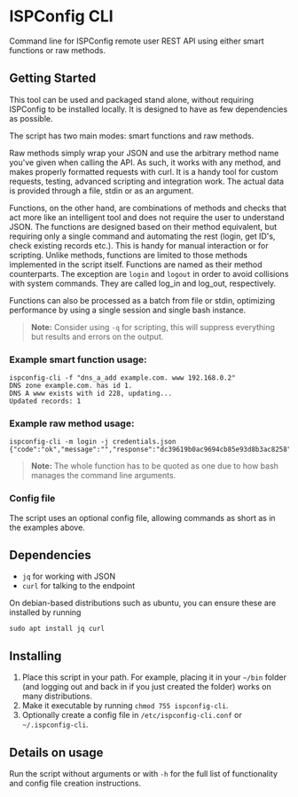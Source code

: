 # ISPConfig CLI
Command line for ISPConfig remote user REST API using either smart functions or raw methods.

## Getting Started
This tool can be used and packaged stand alone, without requiring ISPConfig to be installed locally. It is designed to have as few dependencies as possible.

The script has two main modes: smart functions and raw methods.

Raw methods simply wrap your JSON and use the arbitrary method name you've given when calling the API. As such, it works with any method, and makes properly formatted requests with curl. It is a handy tool for custom requests, testing, advanced scripting and integration work. The actual data is provided through a file, stdin or as an argument.

Functions, on the other hand, are combinations of methods and checks that act more like an intelligent tool and does not require the user to understand JSON. The functions are designed based on their method equivalent, but requiring only a single command and automating the rest (login, get ID's, check existing records etc.). This is handy for manual interaction or for scripting. Unlike methods, functions are limited to those methods implemented in the script itself. Functions are named as their method counterparts. The exception are ```login``` and ```logout``` in order to avoid collisions with system commands. They are called log_in and log_out, respectively.

Functions can also be processed as a batch from file or stdin, optimizing performance by using a single session and single bash instance.

> **Note:**
Consider using ```-q``` for scripting, this will suppress everything but results and errors on the output.

### Example smart function usage:
    ispconfig-cli -f "dns_a_add example.com. www 192.168.0.2"
    DNS zone example.com. has id 1.
    DNS A www exists with id 228, updating...
    Updated records: 1

### Example raw method usage:
    ispconfig-cli -m login -j credentials.json
    {"code":"ok","message":"","response":"dc39619b0ac9694cb85e93d8b3ac8258"}

> **Note:**
The whole function has to be quoted as one due to how bash manages the command line arguments.

### Config file
The script uses an optional config file, allowing commands as short as in the examples above.

## Dependencies
- ```jq``` for working with JSON
- ```curl``` for talking to the endpoint

On debian-based distributions such as ubuntu, you can ensure these are installed by running

    sudo apt install jq curl

## Installing
1. Place this script in your path. For example, placing it in your ```~/bin``` folder (and logging out and back in if you just created the folder) works on many distributions.
2. Make it executable by running ```chmod 755 ispconfig-cli```.
3. Optionally create a config file in ```/etc/ispconfig-cli.conf``` or ```~/.ispconfig-cli```.

## Details on usage
Run the script without arguments or with ```-h``` for the full list of functionality and config file creation instructions.
